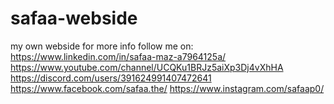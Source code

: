 # safaa-webside
my own webside
for more info follow me on:
https://www.linkedin.com/in/safaa-maz-a7964125a/
https://www.youtube.com/channel/UCQKu1BRJz5aiXp3Dj4vXhHA
https://discord.com/users/391624991407472641
https://www.facebook.com/safaa.the/
https://www.instagram.com/safaap0/
